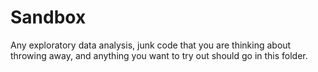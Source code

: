 # Sandbox

Any exploratory data analysis, junk code that you are thinking about throwing away, and anything you want to try out should go in this folder.
